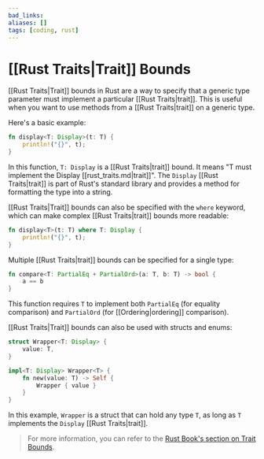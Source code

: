 ```yaml
---
bad_links: 
aliases: []
tags: [coding, rust]
---
```

# [[Rust Traits|Trait]] Bounds

[[Rust Traits|Trait]] bounds in Rust are a way to specify that a generic type parameter must implement a particular [[Rust Traits|trait]]. This is useful when you want to use methods from a [[Rust Traits|trait]] on a generic type. 

Here's a basic example:

```rust
fn display<T: Display>(t: T) {
    println!("{}", t);
}
```

In this function, `T: Display` is a [[Rust Traits|trait]] bound. It means "T must implement the Display [[rust_traits.md|trait]]". The `Display` [[Rust Traits|trait]] is part of Rust's standard library and provides a method for formatting the type into a string.

[[Rust Traits|Trait]] bounds can also be specified with the `where` keyword, which can make complex [[Rust Traits|trait]] bounds more readable:

```rust
fn display<T>(t: T) where T: Display {
    println!("{}", t);
}
```

Multiple [[Rust Traits|trait]] bounds can be specified for a single type:

```rust
fn compare<T: PartialEq + PartialOrd>(a: T, b: T) -> bool {
    a == b
}
```

This function requires `T` to implement both `PartialEq` (for equality comparison) and `PartialOrd` (for [[Ordering|ordering]] comparison).

[[Rust Traits|Trait]] bounds can also be used with structs and enums:

```rust
struct Wrapper<T: Display> {
    value: T,
}

impl<T: Display> Wrapper<T> {
    fn new(value: T) -> Self {
        Wrapper { value }
    }
}
```

In this example, `Wrapper` is a struct that can hold any type `T`, as long as `T` implements the `Display` [[Rust Traits|trait]].

> For more information, you can refer to the [Rust Book's section on Trait Bounds](https://doc.rust-lang.org/book/ch10-02-traits.html#traits-as-parameters).